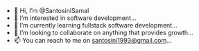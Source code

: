 - 👋 Hi, I’m @SantosiniSamal
- 👀 I’m interested in software development...
- 🌱 I’m currently learning fullstack software development...
- 💞️ I’m looking to collaborate on anything that provides growth...
- 📫 You can reach to me on santosini1993@gmail.com...

<!---
SantosiniSamal/SantosiniSamal is a ✨ special ✨ repository because its `README.md` (this file) appears on your GitHub profile.
You can click the Preview link to take a look at your changes.
--->
